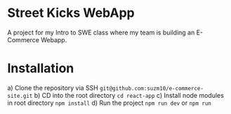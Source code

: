 # Street Kicks WebApp
A project for my Intro to SWE class where my team is building an E-Commerce Webapp.

# Installation
a) Clone the repository via SSH ``git@github.com:suzm10/e-commerce-site.git``
b) CD into the root directory ``cd react-app``
c) Install node modules in root directory ``npm install``
d) Run the project ``npm run dev`` or ``npm run``
